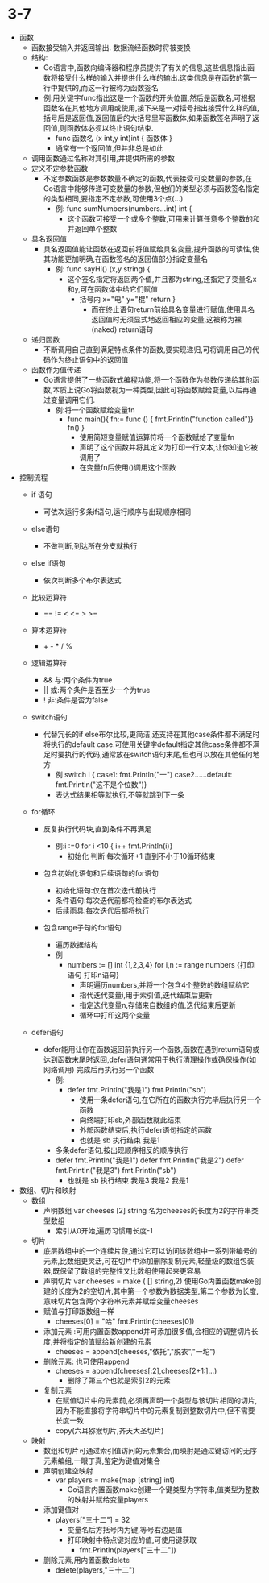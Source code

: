 # 3-7

*   函数
    *   函数接受输入并返回输出. 数据流经函数时将被变换
    *   结构:
        *   Go语言中,函数向编译器和程序员提供了有关的信息,这些信息指出函数将接受什么样的输入并提供什么样的输出.这类信息是在函数的第一行中提供的,而这一行被称为函数签名
        *   例:用关键字func指出这是一个函数的开头位置,然后是函数名,可根据函数名在其他地方调用或使用,接下来是一对括号指出接受什么样的值,括号后是返回值,返回值后的大括号里写函数体,如果函数签名声明了返回值,则函数体必须以终止语句结束.
            *   func 函数名 (x int,y int)int { 函数体 }&#x20;
            *   通常有一个返回值,但并非总是如此
    *   调用函数通过名称对其引用,并提供所需的参数
    *   定义不定参数函数
        *   不定参数函数是参数数量不确定的函数,代表接受可变数量的参数,在Go语言中能够传递可变数量的参数,但他们的类型必须与函数签名指定的类型相同,要指定不定参数,可使用3个点(...)
            *   例: func sumNumbers(numbers...int) int {&#x20;
                *   这个函数可接受一个或多个整数,可用来计算任意多个整数的和并返回单个整数
    *   具名返回值
        *   具名返回值能让函数在返回前将值赋给具名变量,提升函数的可读性,使其功能更加明确,在函数签名的返回值部分指定变量名
            *   例: func sayHi() (x,y string) {
                *   这个签名指定将返回两个值,并且都为string,还指定了变量名x和y,可在函数体中给它们赋值
                    *   括号内 x="电"  y="棍" return }
                        *   而在终止语句return前给具名变量进行赋值,使用具名返回值时无须显式地返回相应的变量,这被称为裸(naked) return语句
    *   递归函数
        *   不断调用自己直到满足特点条件的函数,要实现递归,可将调用自己的代码作为终止语句中的返回值
    *   函数作为值传递
        *   Go语言提供了一些函数式编程功能,将一个函数作为参数传递给其他函数,本质上说Go将函数视为一种类型,因此可将函数赋给变量,以后再通过变量调用它们.
            *   例:将一个函数赋给变量fn
                *   func main(){ fn:= func () { fmt.Println("function called")}  fn() }
                    *   使用简短变量赋值运算符将一个函数赋给了变量fn
                    *   声明了这个函数并将其定义为打印一行文本,让你知道它被调用了
                    *   在变量fn后使用()调用这个函数
*   控制流程
    *   if 语句
        *   可依次运行多条if语句,运行顺序与出现顺序相同
    *   else语句
        *   不做判断,到达所在分支就执行
    *   else if语句
        *   依次判断多个布尔表达式
    *   比较运算符
        *   \== != < <= > >=
    *   算术运算符&#x20;
        *   \+ - \* /  %
    *   逻辑运算符
        *   && 与:两个条件为true
        *   || 或:两个条件是否至少一个为true
        *   ! 非:条件是否为false
    *   switch语句
        *   代替冗长的if else布尔比较,更简洁,还支持在其他case条件都不满足时将执行的default case.可使用关键字default指定其他case条件都不满足时要执行的代码,通常放在switch语句末尾,但也可以放在其他任何地方
            *   例 switch i { case1: fmt.Println("一") case2......default: fmt.Println("这不是个位数")}
            *   表达式结果相等就执行,不等就跳到下一条
    *   for循环

        *   反复执行代码块,直到条件不再满足
            *   例\:i :=0  for i <10 { i++ fmt.Println(i)}
                *   初始化 判断 每次循环+1 直到不小于10循环结束

        *   包含初始化语句和后续语句的for语句
            *   初始化语句:仅在首次迭代前执行
            *   条件语句:每次迭代前都将检查的布尔表达式
            *   后续雨具:每次迭代后都将执行

        *   包含range子句的for语句
            *   遍历数据结构
            *   例
                *   numbers := \[] int {1,2,3,4}  for i,n := range numbers {打印i语句 打印n语句}
                    *   声明遍历numbers,并将一个包含4个整数的数组赋给它
                    *   指代迭代变量i,用于索引值,迭代结束后更新
                    *   指定迭代变量n,存储来自数组的值,迭代结束后更新
                    *   循环中打印这两个变量
    *   defer语句
        *   defer能用让你在函数返回前执行另一个函数,函数在遇到return语句或达到函数末尾时返回,defer语句通常用于执行清理操作或确保操作(如网络调用) 完成后再执行另一个函数
            *   例:
                *   defer fmt.Println("我是1") fmt.Println("sb")
                    *   使用一条defer语句,在它所在的函数执行完毕后执行另一个函数
                    *   向终端打印sb,外部函数就此结束
                    *   外部函数结束后,执行defer语句指定的函数
                    *   也就是 sb 执行结束 我是1
            *   多条defer语句,按出现顺序相反的顺序执行
            *   defer fmt.Println("我是1") defer fmt.Println("我是2") defer fmt.Println("我是3") fmt.Println("sb")
                *   也就是 sb 执行结束 我是3 我是2  我是1&#x20;
*   数组、切片和映射
    *   数组
        *   声明数组 var cheeses \[2] string   名为cheeses的长度为2的字符串类型数组
            *   索引从0开始,遍历习惯用长度-1
    *   切片
        *   底层数组中的一个连续片段,通过它可以访问该数组中一系列带编号的元素,比数组更灵活,可在切片中添加删除复制元素,轻量级的数组包装器,既保留了数组的完整性又比数组使用起来更容易
        *   声明切片 var cheeses = make ( \[] string,2) 使用Go内置函数make创建的长度为2的空切片,其中第一个参数为数据类型,第二个参数为长度,意味切片包含两个字符串元素并赋给变量cheeses
        *   赋值与打印跟数组一样
            *   cheeses\[0] = "哈"     fmt.Println(cheeses\[0])
        *   添加元素 :可用内置函数append并可添加很多值,会相应的调整切片长度,并将指定的值赋给新创建的元素
            *   cheeses = append(cheeses,"依托","脱衣","一坨")
        *   删除元素: 也可使用append
            *   cheeses = append(cheeses\[:2],cheeses\[2+1:]...)
                *   删除了第三个也就是索引2的元素
        *   复制元素
            *   在赋值切片中的元素前,必须再声明一个类型与该切片相同的切片,因为不能直接将字符串切片中的元素复制到整数切片中,但不需要长度一致
            *   copy(六耳猕猴切片,齐天大圣切片)
    *   映射
        *   数组和切片可通过索引值访问的元素集合,而映射是通过键访问的无序元素编组,一眼丁真,鉴定为键值对集合
        *   声明创建空映射
            *   var players = make(map \[string] int)
                *   Go语言内置函数make创建一个键类型为字符串,值类型为整数的映射并赋给变量players
        *   添加键值对
            *   players\["三十二"] = 32&#x20;
                *   变量名后方括号内为键,等号右边是值
                *   打印映射中特点键对应的值,可使用键获取
                    *   fmt.Println(players\["三十二"])
        *   删除元素,用内置函数delete
            *   delete(players,"三十二")

